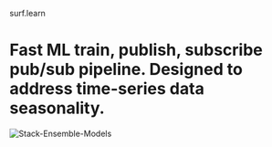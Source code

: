 surf.learn

#  Fast ML train, publish, subscribe pub/sub pipeline. Designed to address time-series data seasonality.


![Stack-Ensemble-Models](https://user-images.githubusercontent.com/64109384/204010932-8c3380e0-dc6d-4407-814d-2095bb168f16.jpeg)
